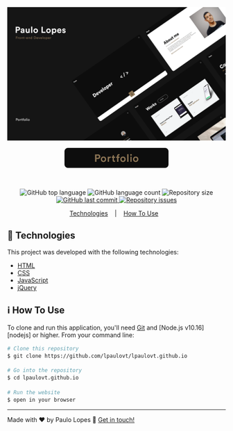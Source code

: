 
<img alt="Portfolio wallpaper" src=".github/portfolio.png">
<br>
<p align="center">
  <a href="https://lpaulovt.github.io/" target="_blank">
    <img alt="Portfolio" src=".github/portfolio-btn.png">
  </a>
</p>
<br>
<p align="center">
  <img alt="GitHub top language" src="https://img.shields.io/github/languages/top/lpaulovt/lpaulovt.github.io.svg">
  
  <img alt="GitHub language count" src="https://img.shields.io/github/languages/count/lpaulovt/lpaulovt.github.io.svg">
  
  <img alt="Repository size" src="https://img.shields.io/github/repo-size/lpaulovt/lpaulovt.github.io.svg">

  <a href="https://github.com/lpaulovt/lpaulovt.github.io/commits/master">
    <img alt="GitHub last commit" src="https://img.shields.io/github/last-commit/lpaulovt/lpaulovt.github.io.svg">
  </a>
  
  <a href="https://github.com/lpaulovt/lpaulovt.github.io/issues">
    <img alt="Repository issues" src="https://img.shields.io/github/issues/lpaulovt/lpaulovt.github.io.svg">
  </a>
</p>

<p align="center">
  <a href="#rocket-technologies">Technologies</a>&nbsp;&nbsp;&nbsp; |&nbsp;&nbsp;&nbsp;
  <a href="#information_source-how-to-use">How To Use</a>&nbsp;&nbsp;&nbsp;
</p>

## :rocket: Technologies

This project was developed with the following technologies:

-  [HTML]()
-  [CSS]()
-  [JavaScript]()
-  [jQuery](https://jquery.com/)

## :information_source: How To Use

To clone and run this application, you'll need [Git](https://git-scm.com) and [Node.js v10.16][nodejs] or higher. From your command line:

```bash
# Clone this repository
$ git clone https://github.com/lpaulovt/lpaulovt.github.io

# Go into the repository
$ cd lpaulovt.github.io

# Run the website
$ open in your browser
```
---

Made with ❤ by Paulo Lopes :wave: [Get in touch!](https://www.linkedin.com/in/lpaulovt)

